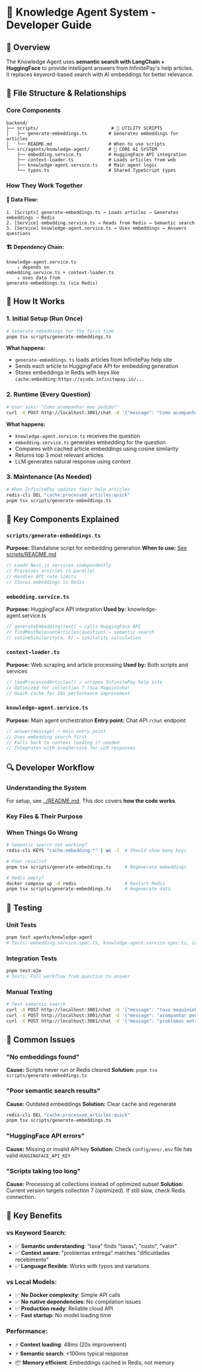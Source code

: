 # 🧠 Knowledge Agent System - Developer Guide

## 🎯 Overview

The Knowledge Agent uses **semantic search with LangChain + HuggingFace** to provide intelligent answers from InfinitePay's help articles. It replaces keyword-based search with AI embeddings for better relevance.

## 📁 File Structure & Relationships

### Core Components
```
backend/
├── scripts/                           # 🔧 UTILITY SCRIPTS
│   ├── generate-embeddings.ts        # Generates embeddings for articles
│   └── README.md                     # When to use scripts
└── src/agents/knowledge-agent/       # 🧠 CORE AI SYSTEM
    ├── embedding.service.ts          # HuggingFace API integration
    ├── context-loader.ts             # Loads articles from web
    ├── knowledge-agent.service.ts    # Main agent logic
    └── types.ts                      # Shared TypeScript types
```

### How They Work Together

#### 🔄 **Data Flow:**
```
1. [Scripts] generate-embeddings.ts → Loads articles → Generates embeddings → Redis
2. [Service] embedding.service.ts → Reads from Redis → Semantic search
3. [Service] knowledge-agent.service.ts → Uses embeddings → Answers questions
```

#### 🏗️ **Dependency Chain:**
```
knowledge-agent.service.ts
    ↓ depends on
embedding.service.ts + context-loader.ts
    ↓ uses data from
generate-embeddings.ts (via Redis)
```

## 🚀 How It Works

### 1. **Initial Setup** (Run Once)
```bash
# Generate embeddings for the first time
pnpm tsx scripts/generate-embeddings.ts
```
**What happens:**
- `generate-embeddings.ts` loads articles from InfinitePay help site
- Sends each article to HuggingFace API for embedding generation
- Stores embeddings in Redis with keys like `cache:embedding:https://ajuda.infinitepay.io/...`

### 2. **Runtime** (Every Question)
```bash
# User asks: "Como acompanhar meu pedido?"
curl -X POST http://localhost:3001/chat -d '{"message": "Como acompanhar meu pedido?"}'
```
**What happens:**
- `knowledge-agent.service.ts` receives the question
- `embedding.service.ts` generates embedding for the question
- Compares with cached article embeddings using cosine similarity
- Returns top 3 most relevant articles
- LLM generates natural response using context

### 3. **Maintenance** (As Needed)
```bash
# When InfinitePay updates their help articles
redis-cli DEL "cache:processed_articles:quick"
pnpm tsx scripts/generate-embeddings.ts
```

## 🔧 Key Components Explained

### `scripts/generate-embeddings.ts`
**Purpose:** Standalone script for embedding generation
**When to use:** [See scripts/README.md](../backend/scripts/README.md)
```typescript
// Loads Nest.js services independently
// Processes articles in parallel
// Handles API rate limits
// Stores embeddings in Redis
```

### `embedding.service.ts`
**Purpose:** HuggingFace API integration
**Used by:** knowledge-agent.service.ts
```typescript
// generateEmbedding(text) → calls HuggingFace API
// findMostRelevantArticles(question) → semantic search
// cosineSimilarity(a, b) → similarity calculation
```

### `context-loader.ts`
**Purpose:** Web scraping and article processing
**Used by:** Both scripts and services
```typescript
// loadProcessedArticles() → scrapes InfinitePay help site
// Optimized for collection 7 (Sua Maquininha)
// Quick cache for 20x performance improvement
```

### `knowledge-agent.service.ts`
**Purpose:** Main agent orchestration
**Entry point:** Chat API `/chat` endpoint
```typescript
// answer(message) → main entry point
// Uses embedding search first
// Falls back to context loading if needed
// Integrates with GroqService for LLM responses
```

## 🔍 Developer Workflow

### **Understanding the System**
For setup, see [../README.md](../README.md). This doc covers **how the code works**.

### **Key Files & Their Purpose**

### **When Things Go Wrong**
```bash
# Semantic search not working?
redis-cli KEYS "cache:embedding:*" | wc -l  # Should show many keys

# Poor results?
pnpm tsx scripts/generate-embeddings.ts     # Regenerate embeddings

# Redis empty?
docker compose up -d redis                  # Restart Redis
pnpm tsx scripts/generate-embeddings.ts     # Regenerate data
```

## 🧪 Testing

### **Unit Tests**
```bash
pnpm test agents/knowledge-agent
# Tests: embedding.service.spec.ts, knowledge-agent.service.spec.ts, context-loader.spec.ts
```

### **Integration Tests**
```bash
pnpm test:e2e
# Tests: Full workflow from question to answer
```

### **Manual Testing**
```bash
# Test semantic search
curl -X POST http://localhost:3001/chat -d '{"message": "taxa maquininha"}'
curl -X POST http://localhost:3001/chat -d '{"message": "acompanhar pedido"}'
curl -X POST http://localhost:3001/chat -d '{"message": "problemas entrega"}'
```

## 🚨 Common Issues

### **"No embeddings found"**
**Cause:** Scripts never run or Redis cleared
**Solution:** `pnpm tsx scripts/generate-embeddings.ts`

### **"Poor semantic search results"**
**Cause:** Outdated embeddings
**Solution:** Clear cache and regenerate
```bash
redis-cli DEL "cache:processed_articles:quick"
pnpm tsx scripts/generate-embeddings.ts
```

### **"HuggingFace API errors"**
**Cause:** Missing or invalid API key
**Solution:** Check `config/env/.env` file has valid `HUGGINGFACE_API_KEY`

### **"Scripts taking too long"**
**Cause:** Processing all collections instead of optimized subset
**Solution:** Current version targets collection 7 (optimized). If still slow, check Redis connection.

## 🎯 Key Benefits

### **vs Keyword Search:**
- ✅ **Semantic understanding**: "taxa" finds "taxas", "custo", "valor"
- ✅ **Context aware**: "problemas entrega" matches "dificuldades recebimento"
- ✅ **Language flexible**: Works with typos and variations

### **vs Local Models:**
- ✅ **No Docker complexity**: Simple API calls
- ✅ **No native dependencies**: No compilation issues
- ✅ **Production ready**: Reliable cloud API
- ✅ **Fast startup**: No model loading time

### **Performance:**
- ⚡ **Context loading**: 48ms (20x improvement)
- ⚡ **Semantic search**: <100ms typical response
- 📦 **Memory efficient**: Embeddings cached in Redis, not memory
